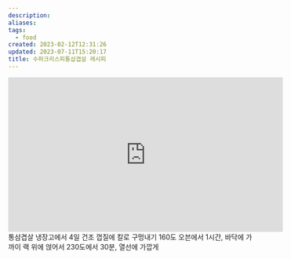 ```yaml
---
description:
aliases: 
tags:
  - food
created: 2023-02-12T12:31:26
updated: 2023-07-11T15:20:17
title: 수퍼크리스피통삽겹살 레시피
---
```

<iframe width="560" height="315" src="https://www.youtube.com/embed/LPlSBYGhg7Y" title="YouTube video player" frameborder="0" allow="accelerometer; autoplay; clipboard-write; encrypted-media; gyroscope; picture-in-picture; web-share" allowfullscreen></iframe>
통삼겹살 냉장고에서 4일 건조  
껍질에 칼로 구멍내기  
160도 오븐에서 1시간, 바닥에 가까이 랙 위에 얹어서  
230도에서 30분, 열선에 가깝게